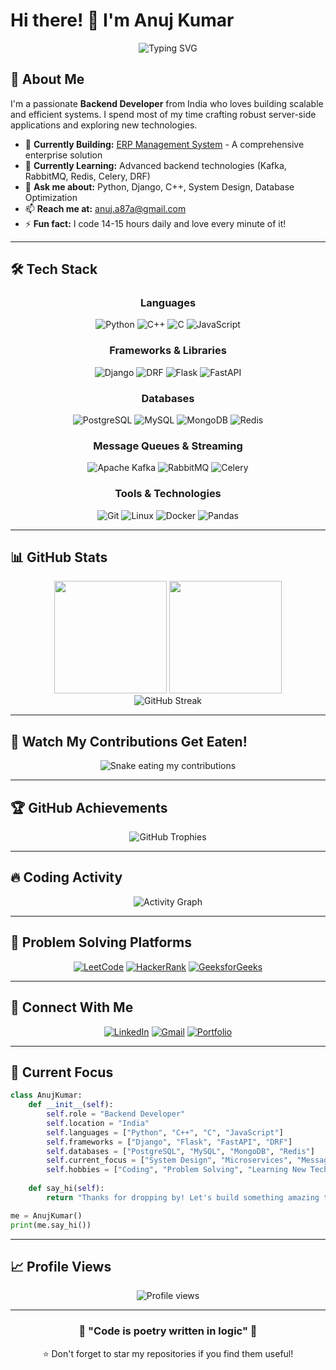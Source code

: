 # Hi there! 👋 I'm Anuj Kumar

<div align="center">
  <img src="https://readme-typing-svg.herokuapp.com?font=Fira+Code&weight=500&size=28&duration=3000&pause=1000&color=58A6FF&center=true&vCenter=true&width=600&lines=Backend+Developer;Python+Enthusiast;Problem+Solver;Always+Learning+New+Things" alt="Typing SVG" />
</div>

## 🚀 About Me

I'm a passionate **Backend Developer** from India who loves building scalable and efficient systems. I spend most of my time crafting robust server-side applications and exploring new technologies.

- 🔭 **Currently Building:** [ERP Management System](https://myerp-8shi.onrender.com) - A comprehensive enterprise solution
- 🌱 **Currently Learning:** Advanced backend technologies (Kafka, RabbitMQ, Redis, Celery, DRF)
- 💬 **Ask me about:** Python, Django, C++, System Design, Database Optimization
- 📫 **Reach me at:** anuj.a87a@gmail.com
- ⚡ **Fun fact:** I code 14-15 hours daily and love every minute of it!

---

## 🛠️ Tech Stack

<div align="center">

### Languages
![Python](https://img.shields.io/badge/Python-3776AB?style=for-the-badge&logo=python&logoColor=white)
![C++](https://img.shields.io/badge/C++-00599C?style=for-the-badge&logo=c%2B%2B&logoColor=white)
![C](https://img.shields.io/badge/C-A8B9CC?style=for-the-badge&logo=c&logoColor=black)
![JavaScript](https://img.shields.io/badge/JavaScript-F7DF1E?style=for-the-badge&logo=javascript&logoColor=black)

### Frameworks & Libraries
![Django](https://img.shields.io/badge/Django-092E20?style=for-the-badge&logo=django&logoColor=green)
![DRF](https://img.shields.io/badge/Django_REST-ff1709?style=for-the-badge&logo=django&logoColor=white)
![Flask](https://img.shields.io/badge/Flask-000000?style=for-the-badge&logo=flask&logoColor=white)
![FastAPI](https://img.shields.io/badge/FastAPI-009688?style=for-the-badge&logo=fastapi&logoColor=white)

### Databases
![PostgreSQL](https://img.shields.io/badge/PostgreSQL-316192?style=for-the-badge&logo=postgresql&logoColor=white)
![MySQL](https://img.shields.io/badge/MySQL-4479A1?style=for-the-badge&logo=mysql&logoColor=white)
![MongoDB](https://img.shields.io/badge/MongoDB-47A248?style=for-the-badge&logo=mongodb&logoColor=white)
![Redis](https://img.shields.io/badge/Redis-DC382D?style=for-the-badge&logo=redis&logoColor=white)

### Message Queues & Streaming
![Apache Kafka](https://img.shields.io/badge/Apache_Kafka-231F20?style=for-the-badge&logo=apache-kafka&logoColor=white)
![RabbitMQ](https://img.shields.io/badge/RabbitMQ-FF6600?style=for-the-badge&logo=rabbitmq&logoColor=white)
![Celery](https://img.shields.io/badge/Celery-37B24D?style=for-the-badge&logo=celery&logoColor=white)

### Tools & Technologies
![Git](https://img.shields.io/badge/Git-F05032?style=for-the-badge&logo=git&logoColor=white)
![Linux](https://img.shields.io/badge/Linux-FCC624?style=for-the-badge&logo=linux&logoColor=black)
![Docker](https://img.shields.io/badge/Docker-2496ED?style=for-the-badge&logo=docker&logoColor=white)
![Pandas](https://img.shields.io/badge/Pandas-150458?style=for-the-badge&logo=pandas&logoColor=white)

</div>

---

## 📊 GitHub Stats

<div align="center">
  <img height="180em" src="https://github-readme-stats.vercel.app/api?username=anujpandey12345&show_icons=true&theme=github_dark&include_all_commits=true&count_private=true&hide_border=true"/>
  <img height="180em" src="https://github-readme-stats.vercel.app/api/top-langs/?username=anujpandey12345&layout=compact&langs_count=8&theme=github_dark&hide_border=true"/>
</div>

<div align="center">
  <img src="https://github-readme-streak-stats.herokuapp.com/?user=anujpandey12345&theme=github-dark-blue&hide_border=true" alt="GitHub Streak"/>
</div>

---

## 🐍 Watch My Contributions Get Eaten!

<div align="center">
  <img src="https://raw.githubusercontent.com/anujpandey12345/anujpandey12345/output/github-contribution-grid-snake-dark.svg" alt="Snake eating my contributions" />
</div>

---

## 🏆 GitHub Achievements

<div align="center">
  <img src="https://github-profile-trophy.vercel.app/?username=anujpandey12345&theme=darkhub&no-frame=true&margin-w=15&margin-h=15&column=4" alt="GitHub Trophies"/>
</div>

---

## 🔥 Coding Activity

<!--START_SECTION:waka-->
<!--END_SECTION:waka-->

<div align="center">
  <img src="https://github-readme-activity-graph.vercel.app/graph?username=anujpandey12345&theme=github-compact&hide_border=true&area=true" alt="Activity Graph"/>
</div>

---

## 🎯 Problem Solving Platforms

<div align="center">

[![LeetCode](https://img.shields.io/badge/LeetCode-FFA116?style=for-the-badge&logo=leetcode&logoColor=black)](https://www.leetcode.com/anujpandey61687)
[![HackerRank](https://img.shields.io/badge/HackerRank-00EA64?style=for-the-badge&logo=hackerrank&logoColor=black)](https://www.hackerrank.com/anujpandey61687)
[![GeeksforGeeks](https://img.shields.io/badge/GeeksforGeeks-298D46?style=for-the-badge&logo=geeksforgeeks&logoColor=white)](https://auth.geeksforgeeks.org/user/anujpandey12345)

</div>

---

## 🤝 Connect With Me

<div align="center">

[![LinkedIn](https://img.shields.io/badge/LinkedIn-0077B5?style=for-the-badge&logo=linkedin&logoColor=white)](https://linkedin.com/in/connectanujkumar)
[![Gmail](https://img.shields.io/badge/Gmail-D14836?style=for-the-badge&logo=gmail&logoColor=white)](mailto:anuj.a87a@gmail.com)
[![Portfolio](https://img.shields.io/badge/Portfolio-000000?style=for-the-badge&logo=About.me&logoColor=white)](https://myerp-8shi.onrender.com)

</div>

---

## 🎯 Current Focus

```python
class AnujKumar:
    def __init__(self):
        self.role = "Backend Developer"
        self.location = "India"
        self.languages = ["Python", "C++", "C", "JavaScript"]
        self.frameworks = ["Django", "Flask", "FastAPI", "DRF"]
        self.databases = ["PostgreSQL", "MySQL", "MongoDB", "Redis"]
        self.current_focus = ["System Design", "Microservices", "Message Queues"]
        self.hobbies = ["Coding", "Problem Solving", "Learning New Tech"]
    
    def say_hi(self):
        return "Thanks for dropping by! Let's build something amazing together! 🚀"

me = AnujKumar()
print(me.say_hi())
```

---

## 📈 Profile Views

<div align="center">
  <img src="https://komarev.com/ghpvc/?username=anujpandey12345&label=Profile%20views&color=0e75b6&style=flat" alt="Profile views" />
</div>

---

<div align="center">
  <h3>💫 "Code is poetry written in logic" 💫</h3>
  <p>⭐ Don't forget to star my repositories if you find them useful!</p>
</div>
